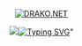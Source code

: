 <p align="center">
  <a href="https://github.com/Drako-Network">
    <img src="https://cdn.glitch.global/8acd950d-2b2b-4d67-be0d-29b5af9513d6/IMG_1593.png?v=1711637485524" alt="DRAKO.NET" /></a>
</p>

<p align="center">
  <!-- Typing SVG by DenverCoder1 - https://github.com/DenverCoder1/readme-typing-svg -->
  <a href="https://github.com/DenverCoder1/readme-typing-svg">
    <img src="<a href="https://git.io/typing-svg"><img src="https://readme-typing-svg.herokuapp.com?font=Fira+Code&pause=1000&color=F70000&random=false&width=435&lines=Welcome+And+Hello!+I+am+Drako.Net" alt="Typing SVG" /></a>"
</p>


